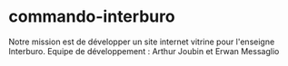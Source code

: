 # commando-interburo


Notre mission est de développer un site internet vitrine pour l'enseigne Interburo.
Equipe de développement : Arthur Joubin et Erwan Messaglio
